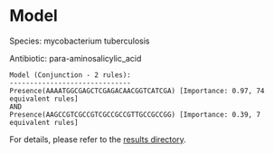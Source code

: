 
# Model

Species: mycobacterium tuberculosis

Antibiotic: para-aminosalicylic_acid

```
Model (Conjunction - 2 rules):
------------------------------
Presence(AAAATGGCGAGCTCGAGACAACGGTCATCGA) [Importance: 0.97, 74 equivalent rules]
AND
Presence(AAGCCGTCGCCGTCGCCGCCGTTGCCGCCGG) [Importance: 0.39, 7 equivalent rules]

```

For details, please refer to the [results directory](../../../../../results/scm_b/mycobacterium+tuberculosis/para-aminosalicylic_acid/repeat_6/).

